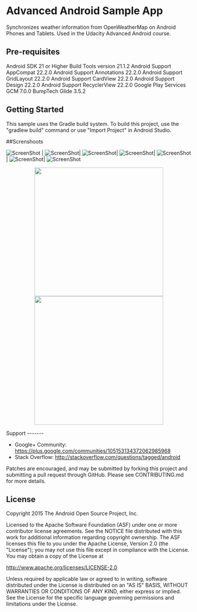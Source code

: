 Advanced Android Sample App
===================================

Synchronizes weather information from OpenWeatherMap on Android Phones and Tablets. Used in the Udacity Advanced Android course.

Pre-requisites
--------------
Android SDK 21 or Higher
Build Tools version 21.1.2
Android Support AppCompat 22.2.0
Android Support Annotations 22.2.0
Android Support GridLayout 22.2.0
Android Support CardView 22.2.0
Android Support Design 22.2.0
Android Support RecyclerView 22.2.0
Google Play Services GCM 7.0.0
BumpTech Glide 3.5.2


Getting Started
---------------
This sample uses the Gradle build system.  To build this project, use the
"gradlew build" command or use "Import Project" in Android Studio.


##Screnshoots

![ScreenShot](https://github.com/aarifi/Udacity-ubiquitous/blob/master/unsplashwatchface/Screenshot/02.jpg?raw=true) | ![ScreenShot](https://github.com/aarifi/Udacity-ubiquitous/blob/master/unsplashwatchface/Screenshot/03.jpg?raw=true)| ![ScreenShot](https://github.com/aarifi/Udacity-ubiquitous/blob/master/unsplashwatchface/Screenshot/04.jpg?raw=true)| ![ScreenShot](https://github.com/aarifi/Udacity-ubiquitous/blob/master/unsplashwatchface/Screenshot/05.jpg?raw=true)| ![ScreenShot](https://github.com/aarifi/Udacity-ubiquitous/blob/master/unsplashwatchface/Screenshot/06.jpg?raw=true)| ![ScreenShot](https://github.com/aarifi/Udacity-ubiquitous/blob/master/unsplashwatchface/Screenshot/07.jpg?raw=true)| ![ScreenShot](https://github.com/aarifi/Udacity-ubiquitous/blob/master/unsplashwatchface/Screenshot/08.jpg?raw=true)

<p align="center">
  <img src="your_relative_path_here" width="350"/>
  <img src="your_relative_path_here_number_2_large_name" width="350"/>
</p>
Support
-------

- Google+ Community: https://plus.google.com/communities/105153134372062985968
- Stack Overflow: http://stackoverflow.com/questions/tagged/android

Patches are encouraged, and may be submitted by forking this project and
submitting a pull request through GitHub. Please see CONTRIBUTING.md for more details.

License
-------
Copyright 2015 The Android Open Source Project, Inc.

Licensed to the Apache Software Foundation (ASF) under one or more contributor
license agreements.  See the NOTICE file distributed with this work for
additional information regarding copyright ownership.  The ASF licenses this
file to you under the Apache License, Version 2.0 (the "License"); you may not
use this file except in compliance with the License.  You may obtain a copy of
the License at

http://www.apache.org/licenses/LICENSE-2.0

Unless required by applicable law or agreed to in writing, software
distributed under the License is distributed on an "AS IS" BASIS, WITHOUT
WARRANTIES OR CONDITIONS OF ANY KIND, either express or implied.  See the
License for the specific language governing permissions and limitations under
the License.

